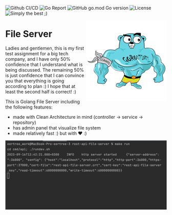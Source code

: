 ![Github CI/CD](https://img.shields.io/github/actions/workflow/status/bas-kirill/rest-api-file-server/ci.yml)
![Go Report](https://goreportcard.com/badge/github.com/bas-kirill/rest-api-file-server)
![GitHub go.mod Go version](https://img.shields.io/github/go-mod/go-version/bas-kirill/rest-api-file-server)
![License](https://img.shields.io/badge/license-MIT-green)
![Simply the best ;)](https://img.shields.io/badge/simply-the%20best%20%3B%29-orange)

<img align="right" width="50%" src="./images/big-gopher.png">

# File Server
Ladies and gentlemen, this is my first test assignment for a big tech company, and I have only 50% confidence that I understand what is being discussed. The remaining 50% is just confidence that I can convince you that everything is going according to plan :) I hope that at least the second half is correct! :)

This is Golang File Server including the following features:
*   made with Clean Architecture in mind (controller -> service -> repository)
*   has admin panel that visualize file system
*   made relatively fast :) but with :heart: :)

<img src="./images/make-run.png">
